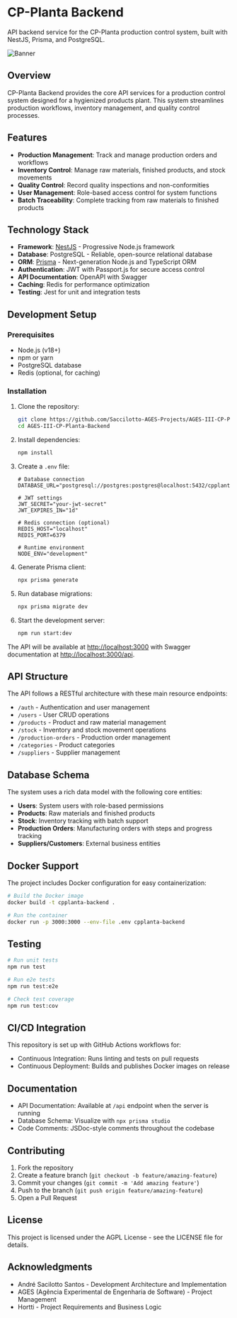 # CP-Planta Backend

API backend service for the CP-Planta production control system, built with NestJS, Prisma, and PostgreSQL.

![Banner](https://avatars.githubusercontent.com/u/202462667?s=200&v=4)

## Overview

CP-Planta Backend provides the core API services for a production control system designed for a hygienized products plant. This system streamlines production workflows, inventory management, and quality control processes.

## Features

- **Production Management**: Track and manage production orders and workflows
- **Inventory Control**: Manage raw materials, finished products, and stock movements
- **Quality Control**: Record quality inspections and non-conformities
- **User Management**: Role-based access control for system functions
- **Batch Traceability**: Complete tracking from raw materials to finished products

## Technology Stack

- **Framework**: [NestJS](https://nestjs.com/) - Progressive Node.js framework
- **Database**: PostgreSQL - Reliable, open-source relational database
- **ORM**: [Prisma](https://www.prisma.io/) - Next-generation Node.js and TypeScript ORM
- **Authentication**: JWT with Passport.js for secure access control
- **API Documentation**: OpenAPI with Swagger
- **Caching**: Redis for performance optimization
- **Testing**: Jest for unit and integration tests

## Development Setup

### Prerequisites

- Node.js (v18+)
- npm or yarn
- PostgreSQL database
- Redis (optional, for caching)

### Installation

1. Clone the repository:

   ```bash
   git clone https://github.com/Saccilotto-AGES-Projects/AGES-III-CP-Planta-Backend.git
   cd AGES-III-CP-Planta-Backend
   ```

2. Install dependencies:

   ```bash
   npm install
   ```

3. Create a `.env` file:

   ```plaintext
   # Database connection
   DATABASE_URL="postgresql://postgres:postgres@localhost:5432/cpplanta"
   
   # JWT settings
   JWT_SECRET="your-jwt-secret"
   JWT_EXPIRES_IN="1d"
   
   # Redis connection (optional)
   REDIS_HOST="localhost"
   REDIS_PORT=6379
   
   # Runtime environment
   NODE_ENV="development"
   ```

4. Generate Prisma client:

   ```bash
   npx prisma generate
   ```

5. Run database migrations:

   ```bash
   npx prisma migrate dev
   ```

6. Start the development server:

   ```bash
   npm run start:dev
   ```

The API will be available at <http://localhost:3000> with Swagger documentation at <http://localhost:3000/api>.

## API Structure

The API follows a RESTful architecture with these main resource endpoints:

- `/auth` - Authentication and user management
- `/users` - User CRUD operations
- `/products` - Product and raw material management
- `/stock` - Inventory and stock movement operations
- `/production-orders` - Production order management
- `/categories` - Product categories
- `/suppliers` - Supplier management

## Database Schema

The system uses a rich data model with the following core entities:

- **Users**: System users with role-based permissions
- **Products**: Raw materials and finished products
- **Stock**: Inventory tracking with batch support
- **Production Orders**: Manufacturing orders with steps and progress tracking
- **Suppliers/Customers**: External business entities

## Docker Support

The project includes Docker configuration for easy containerization:

```bash
# Build the Docker image
docker build -t cpplanta-backend .

# Run the container
docker run -p 3000:3000 --env-file .env cpplanta-backend
```

## Testing

```bash
# Run unit tests
npm run test

# Run e2e tests
npm run test:e2e

# Check test coverage
npm run test:cov
```

## CI/CD Integration

This repository is set up with GitHub Actions workflows for:

- Continuous Integration: Runs linting and tests on pull requests
- Continuous Deployment: Builds and publishes Docker images on release

## Documentation

- API Documentation: Available at `/api` endpoint when the server is running
- Database Schema: Visualize with `npx prisma studio`
- Code Comments: JSDoc-style comments throughout the codebase

## Contributing

1. Fork the repository
2. Create a feature branch (`git checkout -b feature/amazing-feature`)
3. Commit your changes (`git commit -m 'Add amazing feature'`)
4. Push to the branch (`git push origin feature/amazing-feature`)
5. Open a Pull Request

## License

This project is licensed under the AGPL License - see the LICENSE file for details.

## Acknowledgments

- André Sacilotto Santos - Development Architecture and Implementation
- AGES (Agência Experimental de Engenharia de Software) - Project Management
- Hortti - Project Requirements and Business Logic
